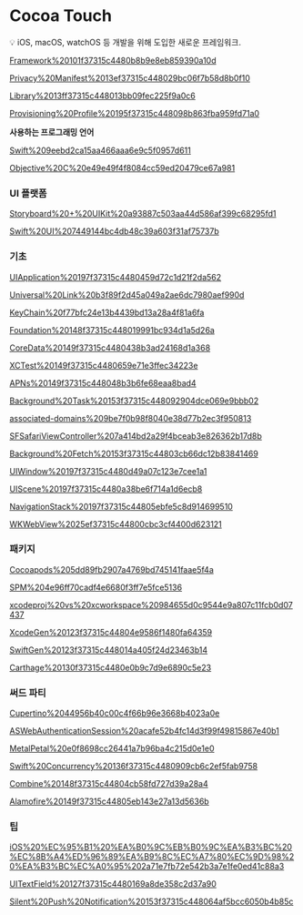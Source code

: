 # Cocoa Touch

<aside>
💡 iOS, macOS, watchOS 등 개발을 위해 도입한 새로운 프레임워크.

</aside>

[Framework%20101f37315c4480b8b9e8eb859390a10d](Framework%20101f37315c4480b8b9e8eb859390a10d)

[Privacy%20Manifest%2013ef37315c448029bc06f7b58d8b0f10](Privacy%20Manifest%2013ef37315c448029bc06f7b58d8b0f10)

[Library%2013ff37315c448013bb09fec225f9a0c6](Library%2013ff37315c448013bb09fec225f9a0c6)

[Provisioning%20Profile%20195f37315c448098b863fba959fd71a0](Provisioning%20Profile%20195f37315c448098b863fba959fd71a0)

**사용하는 프로그래밍 언어**

[Swift%209eebd2ca15aa466aaa6e9c5f0957d611](Swift%209eebd2ca15aa466aaa6e9c5f0957d611)

[Objective%20C%20e49e49f4f8084cc59ed20479ce67a981](Objective%20C%20e49e49f4f8084cc59ed20479ce67a981)

### UI 플랫폼

[Storyboard%20+%20UIKit%20a93887c503aa44d586af399c68295fd1](Storyboard%20+%20UIKit%20a93887c503aa44d586af399c68295fd1)

[Swift%20UI%207449144bc4db48c39a603f31af75737b](Swift%20UI%207449144bc4db48c39a603f31af75737b)

### 기초

[UIApplication%20197f37315c4480459d72c1d21f2da562](UIApplication%20197f37315c4480459d72c1d21f2da562)

[Universal%20Link%20b3f89f2d45a049a2ae6dc7980aef990d](Universal%20Link%20b3f89f2d45a049a2ae6dc7980aef990d)

[KeyChain%20f77bfc24e13b4439bd13a28a4f81a6fa](KeyChain%20f77bfc24e13b4439bd13a28a4f81a6fa)

[Foundation%20148f37315c448019991bc934d1a5d26a](Foundation%20148f37315c448019991bc934d1a5d26a)

[CoreData%20149f37315c4480438b3ad24168d1a368](CoreData%20149f37315c4480438b3ad24168d1a368)

[XCTest%20149f37315c4480659e71e3ffec34223e](XCTest%20149f37315c4480659e71e3ffec34223e)

[APNs%20149f37315c448048b3b6fe68eaa8bad4](APNs%20149f37315c448048b3b6fe68eaa8bad4)

[Background%20Task%20153f37315c448092904dce069e9bbb02](Background%20Task%20153f37315c448092904dce069e9bbb02)

[associated-domains%209be7f0b98f8040e38d77b2ec3f950813](associated-domains%209be7f0b98f8040e38d77b2ec3f950813)

[SFSafariViewController%207a414bd2a29f4bceab3e826362b17d8b](SFSafariViewController%207a414bd2a29f4bceab3e826362b17d8b)

[Background%20Fetch%20153f37315c44803cb66dc12b83841469](Background%20Fetch%20153f37315c44803cb66dc12b83841469)

[UIWindow%20197f37315c4480d49a07c123e7cee1a1](UIWindow%20197f37315c4480d49a07c123e7cee1a1)

[UIScene%20197f37315c4480a38be6f714a1d6ecb8](UIScene%20197f37315c4480a38be6f714a1d6ecb8)

[NavigationStack%20197f37315c44805ebfe5c8d914699510](NavigationStack%20197f37315c44805ebfe5c8d914699510)

[WKWebView%2025ef37315c44800cbc3cf4400d623121](WKWebView%2025ef37315c44800cbc3cf4400d623121)

### 패키지

[Cocoapods%205dd89fb2907a4769bd745141faae5f4a](Cocoapods%205dd89fb2907a4769bd745141faae5f4a)

[SPM%204e96ff70cadf4e6680f3ff7e5fce5136](SPM%204e96ff70cadf4e6680f3ff7e5fce5136)

[xcodeproj%20vs%20xcworkspace%20984655d0c9544e9a807c11fcb0d07437](xcodeproj%20vs%20xcworkspace%20984655d0c9544e9a807c11fcb0d07437)

[XcodeGen%20123f37315c44804e9586f1480fa64359](XcodeGen%20123f37315c44804e9586f1480fa64359)

[SwiftGen%20123f37315c448014a405f24d23463b14](SwiftGen%20123f37315c448014a405f24d23463b14)

[Carthage%20130f37315c4480e0b9c7d9e6890c5e23](Carthage%20130f37315c4480e0b9c7d9e6890c5e23)

### 써드 파티

[Cupertino%2044956b40c00c4f66b96e3668b4023a0e](Cupertino%2044956b40c00c4f66b96e3668b4023a0e)

[ASWebAuthenticationSession%20acafe52b4fc14d3f99f49815867e40b1](ASWebAuthenticationSession%20acafe52b4fc14d3f99f49815867e40b1)

[MetalPetal%20e0f8698cc26441a7b96ba4c215d0e1e0](MetalPetal%20e0f8698cc26441a7b96ba4c215d0e1e0)

[Swift%20Concurrency%20136f37315c4480909cb6c2ef5fab9758](Swift%20Concurrency%20136f37315c4480909cb6c2ef5fab9758)

[Combine%20148f37315c44804cb58fd727d39a28a4](Combine%20148f37315c44804cb58fd727d39a28a4)

[Alamofire%20149f37315c44805eb143e27a13d5636b](Alamofire%20149f37315c44805eb143e27a13d5636b)

### 팁

[iOS%20%EC%95%B1%20%EA%B0%9C%EB%B0%9C%EA%B3%BC%20%EC%8B%A4%ED%96%89%EA%B9%8C%EC%A7%80%EC%9D%98%20%EA%B3%BC%EC%A0%95%202a71e7fb72e542b3a7e1fe0ed41c88a3](iOS%20%EC%95%B1%20%EA%B0%9C%EB%B0%9C%EA%B3%BC%20%EC%8B%A4%ED%96%89%EA%B9%8C%EC%A7%80%EC%9D%98%20%EA%B3%BC%EC%A0%95%202a71e7fb72e542b3a7e1fe0ed41c88a3)

[UITextField%20127f37315c4480169a8de358c2d37a90](UITextField%20127f37315c4480169a8de358c2d37a90)

[Silent%20Push%20Notification%20153f37315c448064af5bcc6050b4b85c](Silent%20Push%20Notification%20153f37315c448064af5bcc6050b4b85c)